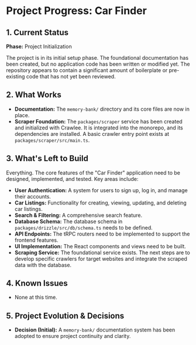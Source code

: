 # Project Progress: Car Finder

## 1. Current Status

**Phase:** Project Initialization

The project is in its initial setup phase. The foundational documentation has been created, but no application code has been written or modified yet. The repository appears to contain a significant amount of boilerplate or pre-existing code that has not yet been reviewed.

## 2. What Works

- **Documentation:** The `memory-bank/` directory and its core files are now in place.
- **Scraper Foundation:** The `packages/scraper` service has been created and initialized with Crawlee. It is integrated into the monorepo, and its dependencies are installed. A basic crawler entry point exists at `packages/scraper/src/main.ts`.

## 3. What's Left to Build

Everything. The core features of the "Car Finder" application need to be designed, implemented, and tested. Key areas include:

- **User Authentication:** A system for users to sign up, log in, and manage their accounts.
- **Car Listings:** Functionality for creating, viewing, updating, and deleting car listings.
- **Search & Filtering:** A comprehensive search feature.
- **Database Schema:** The database schema in `packages/drizzle/src/db/schema.ts` needs to be defined.
- **API Endpoints:** The tRPC routers need to be implemented to support the frontend features.
- **UI Implementation:** The React components and views need to be built.
- **Scraping Service:** The foundational service exists. The next steps are to develop specific crawlers for target websites and integrate the scraped data with the database.

## 4. Known Issues

- None at this time.

## 5. Project Evolution & Decisions

- **Decision (Initial):** A `memory-bank/` documentation system has been adopted to ensure project continuity and clarity.
